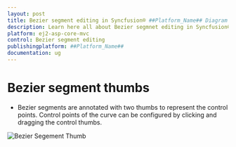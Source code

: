 ```yaml
---
layout: post
title: Bezier segment editing in Syncfusion® ##Platform_Name## Diagram Component
description: Learn here all about Bezier segmnet editing in Syncfusion® ##Platform_Name## Diagram component of Syncfusion Essential® JS 2 and more.
platform: ej2-asp-core-mvc
control: Bezier segment editing
publishingplatform: ##Platform_Name##
documentation: ug
---
```


# Bezier segment thumbs

* Bezier segments are annotated with two thumbs to represent the control points. Control points of the curve can be configured by clicking and dragging the control thumbs.

![Bezier Segement Thumb](../images/bezier-segement-thumb.gif)